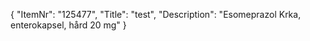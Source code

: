 {
  "ItemNr": "125477",
  "Title": "test",
  "Description": "Esomeprazol Krka, enterokapsel, hård 20 mg"
}